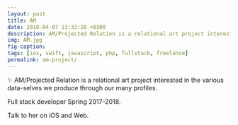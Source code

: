 ```yaml
---
layout: post
title: AM
date: 2018-04-07 13:32:20 +0300
description: AM/Projected Relation is a relational art project interested in the various data-selves we produce through our many profiles.
img: AM.jpg
fig-caption: 
tags: [ios, swift, javascript, php, fullstack, freelance]
permalink: am-project/
---
```


✨ AM/Projected Relation is a relational art project interested in the various data-selves we produce through our many profiles.

Full stack developer Spring 2017-2018.

Talk to her on <i class="fa fa-apple" aria-hidden="true"></i> iOS and <i class="fa fa-globe" aria-hidden="true"></i> Web.